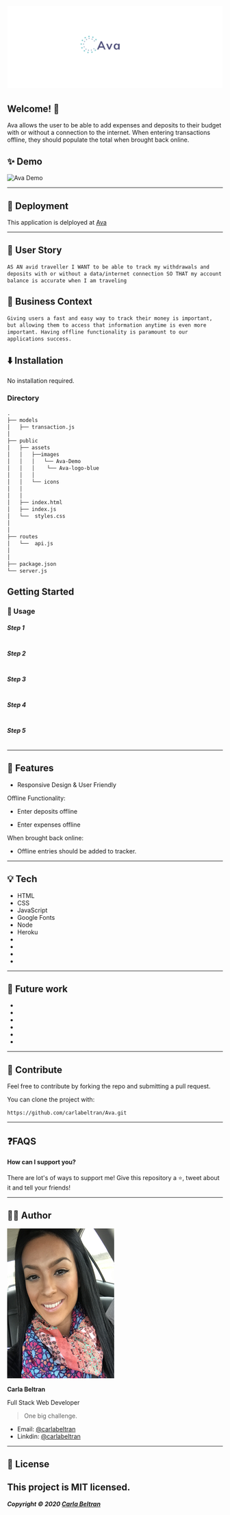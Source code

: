 # ![Logo][AvaLogo]
[AvaLogo]: https://github.com/carlabeltran/Ava/blob/master/Develop/public/assets/images/Ava-logo-blue/facebook_cover_photo_2.png?raw=true "Ava Logo"

## Welcome! 👋

Ava allows the user to be able to add expenses and deposits to their budget with or without a connection to the internet. When entering transactions offline, they should populate the total when brought back online.

## ✨ Demo

![Ava Demo][demo]

[demo]: https://github.com/carlabeltran/Fitness-Tracker/blob/master/Develop/public/assets/images/Ava-Demo.gif?raw=true "Ava Demo"

-----

## 🚀 Deployment

This application is delployed at [Ava](https://eattburgerapp.herokuapp.com/)

---

## 📕 User Story

```
AS AN avid traveller I WANT to be able to track my withdrawals and deposits with or without a data/internet connection SO THAT my account balance is accurate when I am traveling
```

## 💼 Business Context

```
Giving users a fast and easy way to track their money is important, but allowing them to access that information anytime is even more important. Having offline functionality is paramount to our applications success.
```

## ⬇️️ Installation

No installation required.


### Directory

```
.
├── models
│   ├── transaction.js
│
├── public
│   ├── assets
│   │   ├──images
│   │   │   └── Ava-Demo
│   │   │    └── Ava-logo-blue
│   │   │
│   │   └── icons
│   │     
│   │       
│   ├── index.html
│   ├── index.js
│   └──  styles.css
│   
│   
├── routes
│   └──  api.js
│   
│
├── package.json
└── server.js

```

## Getting Started

### 💯 Usage

##### **Step 1**

```

```
##### **Step 2**

```

```
##### **Step 3**

```

```

##### **Step 4**
```

```
##### **Step 5**
```

```
-----
## 🌈 Features

* Responsive Design & User Friendly

Offline Functionality:

  * Enter deposits offline

  * Enter expenses offline

When brought back online:

  * Offline entries should be added to tracker.

*****

## 💡 Tech

* HTML
* CSS
* JavaScript
* Google Fonts
* Node
* Heroku
* 
* 
* 
* 

---

## 🔮 Future work

- 
- 
- 
- 
- 
- 

---

## 🤝 Contribute

Feel free to contribute by forking the repo and submitting a pull request.

You can clone the project with:
```
https://github.com/carlabeltran/Ava.git
```

----

## ❓FAQS

#### How can I support you?

There are lot's of ways to support me! Give this repository a ⭐, tweet about it and tell your friends!

___

## 👩🏻 Author

![Profile Picture](https://github.com/carlabeltran/Eat-Da-Burger-/blob/master/public/img/profilepic250x350.png?raw=true)

**Carla Beltran**

Full Stack Web Developer

> One big challenge. 

- Email: [@carlabeltran](https://github.com/carlabeltran14@icloud.com)
- Linkdin: [@carlabeltran](https://github.com/carlabeltran)

----
## 📝 License

This project is MIT licensed.
---
***Copyright © 2020 [Carla Beltran](https://github.com/carlabeltran)***